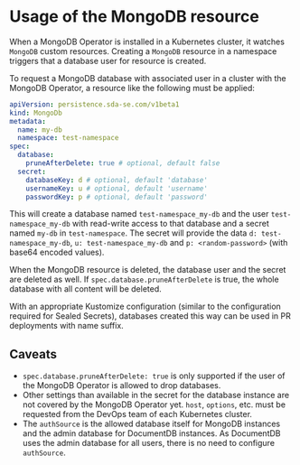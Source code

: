 # Usage of the MongoDB resource

When a MongoDB Operator is installed in a Kubernetes cluster, it watches `MongoDB` custom resources.
Creating a `MongoDB` resource in a namespace triggers that a database user for resource is created.

To request a MongoDB database with associated user in a cluster with the MongoDB Operator, a
resource like the following must be applied:

```yaml
apiVersion: persistence.sda-se.com/v1beta1
kind: MongoDb
metadata:
  name: my-db
  namespace: test-namespace
spec:
  database:
    pruneAfterDelete: true # optional, default false
  secret:
    databaseKey: d # optional, default 'database'
    usernameKey: u # optional, default 'username'
    passwordKey: p # optional, default 'password'
```

This will create a database named `test-namespace_my-db` and the user `test-namespace_my-db` with
read-write access to that database and a secret named `my-db` in `test-namespace`.
The secret will provide the data `d: test-namespace_my-db`, `u: test-namespace_my-db` and
`p: <random-password>` (with base64 encoded values).

When the MongoDB resource is deleted, the database user and the secret are deleted as well.
If `spec.database.pruneAfterDelete` is true, the whole database with all content will be deleted.

With an appropriate Kustomize configuration (similar to the configuration required for Sealed
Secrets), databases created this way can be used in PR deployments with name suffix.


## Caveats

* `spec.database.pruneAfterDelete: true` is only supported if the user of the MongoDB Operator is
  allowed to drop databases.
* Other settings than available in the secret for the database instance are not covered by the
  MongoDB Operator yet.
  `host`, `options`, etc. must be requested from the DevOps team of each Kubernetes cluster.
* The `authSource` is the allowed database itself for MongoDB instances and the admin database for
  DocumentDB instances. As DocumentDB uses the admin database for all users, there is no need to
  configure `authSource`.
